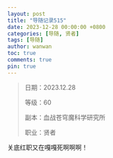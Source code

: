 ```yaml
---
layout: post
title: "导随记录515"
date: 2023-12-28 00:00:00 +0800
categories: [导随, 贤者]
tags: [导随]
author: wanwan
toc: true
comments: true
pin: true
---
```

> 日期：2023.12.28
>
> 等级：60
>
> 副本：血战苍穹魔科学研究所
>
> 职业：贤者

关底红职又在嘎嘎死啊啊啊！